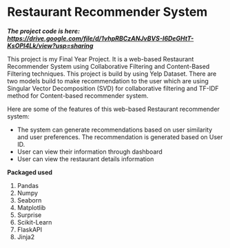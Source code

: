 # Restaurant Recommender System
***The project code is here: https://drive.google.com/file/d/1vhpRBCzANJvBVS-I6DeGHtT-KsOPl4Lk/view?usp=sharing***

This project is my Final Year Project. It is a web-based Restaurant Recommender System using Collaborative Filtering and Content-Based Filtering techniques. This project is build by using Yelp Dataset. There are two models build to make recommendation to the user which are using Singular Vector Decomposition (SVD) for collaborative filtering and TF-IDF method for Content-based recommender system. 

Here are some of the features of this web-based Restaurant recommender system: 
- The system can generate recommendations based on user similarity and user preferences. The recommendation is generated based on User ID. 
- User can view their information through dashboard
- User can view the restaurant details information

****Packaged used****
1. Pandas
2. Numpy
3. Seaborn
4. Matplotlib
5. Surprise
6. Scikit-Learn
7. FlaskAPI
8. Jinja2



